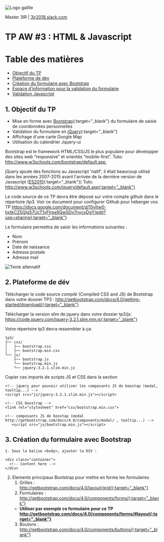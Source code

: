 ![Logo galille](https://github.com/bilelz/tpaw2018/blob/master/galilee.png?raw=true)

Master 3IR | <a href="https://3ir2018.slack.com" target="_blank">3ir2018.slack.com</a>

TP AW #3 : HTML & Javascript
=================

Table des matières
=================

  * [Objectif du TP](#1-objectif-du-tp)
  * [Plateforme de dév](#2-plateforme-de-dév)
  * [Création du formulaire avec Bootstrap](#3-création-du-formulaire-avec-bootstrap)
  * [Espace d’information pour la validation du formulaire](#espace-dinformation-pour-la-validation-du-formulaire)
  * [Validation Javascript](#validation-javascript)
  
## 1. Objectif du TP
* Mise en forme avec [Bootstrap](https://github.com/twbs/bootstrap){:target="_blank"} du formulaire de saisie de coordonnées personnelles
* Validation du formulaire en [jQuery](https://jquery.com/){:target="_blank"}
* Affichage d'une carte Google Map
* Utilisation du calendrier Jquery-ui

Bootstrap est le framework HTML/CSS/JS le plus populaire pour développer des sites web “responsive” et orientés “mobile-first”.
Tuto: http://www.w3schools.com/bootstrap/default.asp, 

jQuery ajoute des fonctions au Javascript 'natif', il était beaucoup utilisé dans les années 2007-2015 avant l'arrivée de la dernière version de Javascript ([ES2015](http://www.lilleweb.fr/js/2015/03/23/a-la-decouverte-de-es2015/){:target="_blank"})
Tuto: http://www.w3schools.com/jquery/default.asp{:target="_blank"}

Le code source de ce TP devra être déposé sur votre compte github dans le répertoire /tp3. Voir ce document pour configurer Github pour héberger vos TP
https://docs.google.com/document/d/15yItw0-hxtkCZSQlg57UcT1vFlrpx6QwSDv7nycvDgY/edit?usp=sharing{:target="_blank"}

Le formulaire permettra de saisir les informations suivantes :
* Nom
* Prénom 
* Date de naissance
* Adresse postale
* Adresse mail

![Texte alternatif](https://raw.githubusercontent.com/bilelz/tpaw2018/master/tp3/image1.png "texte pour le titre, facultatif")   


## 2. Plateforme de dév

Télécharger le code source *compilé* (Compiled CSS and JS) de Bootstrap dans votre dossier TP3 : http://getbootstrap.com/docs/4.0/getting-started/download/{:target="_blank"}

Télécharger la version slim de jquery dans votre dossier tp3/js: https://code.jquery.com/jquery-3.2.1.slim.min.js{:target="_blank"}

Votre répertoire tp3 devra ressembler à ça:


```
tp3/
├── css/
│   ├── bootstrap.css
│   ├── bootstrap.min.css
└── js/
    ├── bootstrap.js
    └── bootstrap.min.js
    └── jquery-3.2.1.slim.min.js    
```


Copier ces imports de scripts JS et CSS dans la section <HEAD>
```
<!-- jquery pour pouvoir utiliser les composants JS de boostap (modal, tooltip...) -->
<script src="js/jquery-3.2.1.slim.min.js"></script>

<!-- CSS boostrap -->
<link rel="stylesheet" href="css/bootstrap.min.css">

<!-- composants JS de boostap (modal http://getbootstrap.com/docs/4.0/components/modal/ , tooltip...) -->
   <script src="js/bootstrap.min.js"></script>
```

## 3. Création du formulaire avec Bootstrap
    1. Sous la balise <body>, ajouter la DIV :
```
<div class="container">
  <!-- Content here -->
</div>
```

   2. Elements principaux Bootstrap pour mettre en forme les formulaires
      1. Grilles : http://getbootstrap.com/docs/4.0/layout/grid/{:target="_blank"}
      2. Formulaires : http://getbootstrap.com/docs/4.0/components/forms/{:target="_blank"}
      * **Utiliser par exemple ce formulaire pour ce TP http://getbootstrap.com/docs/4.0/components/forms/#layout{:target="_blank"}**
      3. Boutons : http://getbootstrap.com/docs/4.0/components/buttons/{:target="_blank"}
